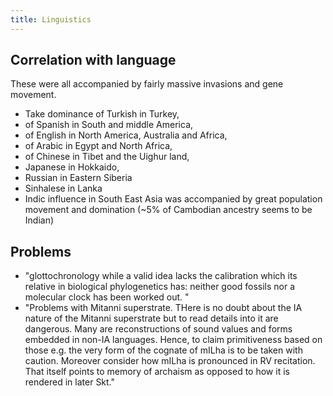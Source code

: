 ```yaml
---
title: Linguistics
---
```


## Correlation with language

These were all accompanied by fairly massive invasions and gene movement.

- Take dominance of Turkish in Turkey, 
- of Spanish in South and middle America, 
- of English in North America, Australia and Africa, 
- of Arabic in Egypt and North Africa, 
- of Chinese in Tibet and the Uighur land, 
- Japanese in Hokkaido, 
- Russian in Eastern Siberia
- Sinhalese in Lanka
- Indic influence in South East Asia was accompanied by great population movement and domination (~5% of Cambodian ancestry seems to be Indian)

## Problems
- "glottochronology while a valid idea lacks the calibration which its relative in biological phylogenetics has: neither good fossils nor a molecular clock has been worked out. "
- "Problems with Mitanni superstrate. THere is no doubt about the IA nature of the Mitanni superstrate but to read details into it are dangerous. Many are reconstructions of sound values and forms embedded in non-IA languages. Hence, to claim primitiveness based on those e.g. the very form of the cognate of mILha is to be taken with caution. Moreover consider how mILha is pronounced in RV recitation. That itself points to memory of archaism as opposed to how it is rendered in later Skt."